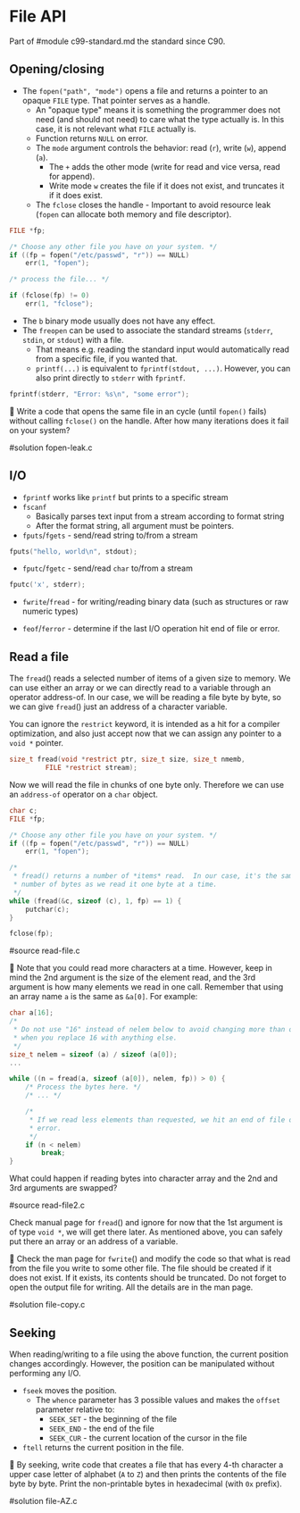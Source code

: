 # File API

Part of
#module c99-standard.md the standard
since C90.

## Opening/closing

- The `fopen("path", "mode")` opens a file and returns a pointer to an opaque
  `FILE` type.  That pointer serves as a handle.
	- An "opaque type" means it is something the programmer does not need
	  (and should not need) to care what the type actually is.  In this
	  case, it is not relevant what `FILE` actually is.
	- Function returns `NULL` on error.
	- The `mode` argument controls the behavior: read (`r`), write (`w`),
	  append (`a`).
		- The `+` adds the other mode (write for read and vice versa,
		  read for append).
	  - Write mode `w` creates the file if it does not exist, and truncates
	    it if it does exist.
	- The `fclose` closes the handle
		  - Important to avoid resource leak (`fopen` can allocate both
		    memory and file descriptor).
```C
FILE *fp;

/* Choose any other file you have on your system. */
if ((fp = fopen("/etc/passwd", "r")) == NULL)
	err(1, "fopen");

/* process the file... */

if (fclose(fp) != 0)
	err(1, "fclose");
```

- The `b` binary mode usually does not have any effect.
- The `freopen` can be used to associate the standard streams (`stderr`,
  `stdin`, or `stdout`) with a file.
	- That means e.g. reading the standard input would automatically read
	  from a specific file, if you wanted that.
	- `printf(...)` is equivalent to `fprintf(stdout, ...)`.  However, you
	  can also print directly to `stderr` with `fprintf`.

```C
fprintf(stderr, "Error: %s\n", "some error");
```

:wrench: Write a code that opens the same file in an cycle (until `fopen()`
fails) without calling `fclose()` on the handle. After how many iterations does
it fail on your system?

#solution fopen-leak.c

## I/O

- `fprintf` works like `printf` but prints to a specific stream
- `fscanf`
	- Basically parses text input from a stream according to format string
	- After the format string, all argument must be pointers.
- `fputs`/`fgets` - send/read string to/from a stream

```C
fputs("hello, world\n", stdout);
```

- `fputc`/`fgetc` - send/read `char` to/from a stream

```C
fputc('x', stderr);
```

- `fwrite`/`fread` - for writing/reading binary data (such as structures or raw
  numeric types)

- `feof`/`ferror` - determine if the last I/O operation hit end of file or
  error.

## Read a file

The `fread`() reads a selected number of items of a given size to memory.  We
can use either an array or we can directly read to a variable through an
operator address-of.  In our case, we will be reading a file byte by byte, so we
can give `fread`() just an address of a character variable.

You can ignore the `restrict` keyword, it is intended as a hit for a compiler
optimization, and also just accept now that we can assign any pointer to a `void
*` pointer.

```C
size_t fread(void *restrict ptr, size_t size, size_t nmemb,
	     FILE *restrict stream);
```

Now we will read the file in chunks of one byte only.  Therefore we can use an
`address-of` operator on a `char` object.

```C
char c;
FILE *fp;

/* Choose any other file you have on your system. */
if ((fp = fopen("/etc/passwd", "r")) == NULL)
	err(1, "fopen");

/*
 * fread() returns a number of *items* read.  In our case, it's the same as
 * number of bytes as we read it one byte at a time.
 */
while (fread(&c, sizeof (c), 1, fp) == 1) {
	putchar(c);
}

fclose(fp);
```

#source read-file.c

:wrench: Note that you could read more characters at a time.  However, keep in
mind the 2nd argument is the size of the element read, and the 3rd argument is
how many elements we read in one call.  Remember that using an array name `a` is
the same as `&a[0]`.  For example:

```C
char a[16];
/*
 * Do not use "16" instead of nelem below to avoid changing more than one place
 * when you replace 16 with anything else.
 */
size_t nelem = sizeof (a) / sizeof (a[0]);
...

while ((n = fread(a, sizeof (a[0]), nelem, fp)) > 0) {
	/* Process the bytes here. */
	/* ... */

	/*
	 * If we read less elements than requested, we hit an end of file or
	 * error.
	 */
	if (n < nelem)
		break;
}
```

What could happen if reading bytes into character array and the 2nd and 3rd
arguments are swapped?

#source read-file2.c

Check manual page for `fread`() and ignore for now that the 1st argument is
of type `void *`, we will get there later.  As mentioned above, you can safely
put there an array or an address of a variable.

:wrench: Check the man page for `fwrite`() and modify the code so that what is
read from the file you write to some other file. The file should be created if
it does not exist. If it exists, its contents should be truncated.  Do not
forget to open the output file for writing.  All the details are in the man
page.

#solution file-copy.c

## Seeking

When reading/writing to a file using the above function, the current position
changes accordingly.  However, the position can be manipulated without
performing any I/O.

- `fseek` moves the position.
	- The `whence` parameter has 3 possible values and makes the `offset`
	  parameter relative to:
		- `SEEK_SET` - the beginning of the file
		- `SEEK_END` - the end of the file
		- `SEEK_CUR` - the current location of the cursor in the file
- `ftell` returns the current position in the file.

:wrench: By seeking, write code that creates a file that has every
4-th character a upper case letter of alphabet (`A` to `Z`) and then
prints the contents of the file byte by byte.  Print the non-printable bytes
in hexadecimal (with `0x` prefix).

#solution file-AZ.c
